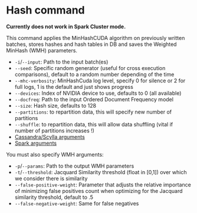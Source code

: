 # Hash command

__Currently does not work in Spark Cluster mode.__

This command applies the MinHashCUDA algorithm on previously written batches, stores hashes and hash tables in DB and saves the Weighted MinHash (WMH) parameters.

- `-i`/`--input`: Path to the input batch(es)
- `--seed`: Specific random generator (useful for cross execution comparisons), default to a random number depending of the time
- `--mhc-verbosity`: MinHashCuda log level, specify 0 for silence or 2 for full logs, 1 is the default and just shows progress
- `--devices`: Index of NVIDIA device to use, defaults to 0 (all available)
- `--docfreq`: Path to the input Ordered Document Frequency model
- `--size`: Hash size, defaults to 128
- `--partitions`: to repartition data, this will specify new number of partitions 
- `--shuffle`: to repartition data, this will allow data shuffling (vital if number of partitions increases !) 
- [Cassandra/Scylla arguments](db.md)
- [Spark arguments](https://github.com/src-d/ml/blob/master/doc/spark.md)

You must also specify WMH arguments:

- `-p`/`--params`: Path to the output WMH parameters
- `-t`/`--threshold`: Jacquard Similarity threshold (float in [0,1]) over which we consider there is similarity
- `--false-positive-weight`: Parameter that adjusts the relative importance of minimizing false positives count when optimizing for the Jacquard similarity threshold, default to .5
- `--false-negative-weight`: Same for false negatives
